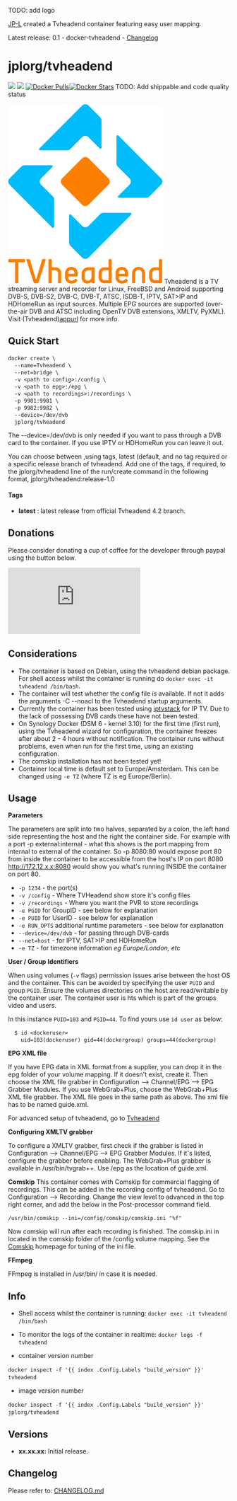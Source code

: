 [jplorgurl]: https://www.jp-l.org
[appurl]: https://www.tvheadend.org/
[hub]: https://hub.docker.com/r/jplorg/tvheadend/

TODO: add logo

[JP-L][jplorgurl] created a Tvheadend container featuring easy user mapping.

Latest release: 0.1 - docker-tvheadend - [Changelog](CHANGELOG.md)
# jplorg/tvheadend
[![](https://images.microbadger.com/badges/version/jplorg/tvheadend.svg)](https://microbadger.com/images/jplorg/tvheadend "Get your own version badge on microbadger.com")
[![](https://images.microbadger.com/badges/image/jplorg/tvheadend.svg)](https://microbadger.com/images/jplorg/tvheadend "Get your own image badge on microbadger.com")
[![Docker Pulls](https://img.shields.io/docker/pulls/jplorg/tvheadend.svg)][hub][![Docker Stars](https://img.shields.io/docker/stars/jplorg/tvheadend.svg)][hub]
TODO: Add shippable and code quality status

[![tvheadend](https://github.com/tvheadend/tvheadend/blob/master/src/webui/static/img/logomid.png)][appurl]
Tvheadend is a TV streaming server and recorder for Linux, FreeBSD and Android supporting DVB-S, DVB-S2, DVB-C, DVB-T, ATSC, ISDB-T, IPTV, SAT>IP and HDHomeRun as input sources.
Multiple EPG sources are supported (over-the-air DVB and ATSC including OpenTV DVB extensions, XMLTV, PyXML). Visit (Tvheadend)[appurl] for more info.

## Quick Start

```
docker create \
  --name=Tvheadend \
  --net=bridge \
  -v <path to config>:/config \
  -v <path to epg>:/epg \
  -v <path to recordings>:/recordings \
  -p 9981:9981 \
  -p 9982:9982 \
  --device=/dev/dvb
  jplorg/tvheadend
```
The --device=/dev/dvb is only needed if you want to pass through a DVB card to the container. If you use IPTV or HDHomeRun you can leave it out.

You can choose between ,using tags, latest (default, and no tag required or a specific release branch of tvheadend. Add one of the tags, if required, to the jplorg/tvheadend line of the run/create command in the following format, jplorg/tvheadend:release-1.0

#### Tags

+ **latest** : latest release from official Tvheadend 4.2 branch.

## Donations
Please consider donating a cup of coffee for the developer through paypal using the button below.

[![Donate](https://www.dokuwiki.org/lib/exe/fetch.php?w=220&tok=95f428&media=https%3A%2F%2Fraw.githubusercontent.com%2Ftschinz%2Fdokuwiki_paypal_plugin%2Fmaster%2Flogo.jpg)](https://www.paypal.me/JPLORG/2,50EUR)

## Considerations

* The container is based on Debian, using the tvheadend debian package. For shell access whilst the container is running do `docker exec -it tvheadend /bin/bash`.
* The container will test whether the config file is available. If not it adds the arguments -C --noacl to the Tvheadend startup arguments.
* Currently the container has been tested using [iptvstack](https://iptvstack.com/) for IP TV. Due to the lack of possessing DVB cards these have not been tested.
* On Synology Docker (DSM 6 - kernel 3.10) for the first time (first run), using the Tvheadend wizard for configuration, the container freezes after about 2 - 4 hours without notification. The container runs without problems, even when run for the first time, using an existing configuration.
* The comskip installation has not been tested yet!
* Container local time is default set to Europe/Amsterdam. This can be changed using `-e TZ` (where TZ is eg Europe/Berlin).

## Usage

**Parameters**

The parameters are split into two halves, separated by a colon, the left hand side representing the host and the right the container side. 
For example with a port -p external:internal - what this shows is the port mapping from internal to external of the container.
So -p 8080:80 would expose port 80 from inside the container to be accessible from the host's IP on port 8080
http://172.12.x.x:8080 would show you what's running INSIDE the container on port 80.

* `-p 1234` - the port(s)
* `-v /config` - Where TVHeadend show store it's config files
* `-v /recordings` - Where you want the PVR to store recordings
* `-e PGID` for GroupID - see below for explanation
* `-e PUID` for UserID - see below for explanation
* `-e RUN_OPTS` additional runtime parameters - see below for explanation
* `--device=/dev/dvb` - for passing through DVB-cards
* `--net=host` - for IPTV, SAT>IP and HDHomeRun
* `-e TZ` - for timezone information *eg Europe/London, etc*

**User / Group Identifiers**

When using volumes (`-v` flags) permission issues arise between the host OS and the container. This can be avoided by specifying the user `PUID` and group `PGID`. 
Ensure the volumes directories on the host are read/writable by the container user. The container user is hts which is part of the groups video and users.

In this instance `PUID=103` and `PGID=44`. To find yours use `id user` as below:

```
  $ id <dockeruser>
    uid=103(dockeruser) gid=44(dockergroup) groups=44(dockergroup)
```
**EPG XML file**

If you have EPG data in XML format from a supplier, you can drop it in the epg folder of your volume mapping. If it doesn't exist, create it. Then choose the XML file grabber in Configuration --> Channel/EPG --> EPG Grabber Modules.
If you use WebGrab+Plus, choose the WebGrab+Plus XML file grabber. The XML file goes in the same path as above.
The xml file has to be named guide.xml.

For advanced setup of tvheadend, go to [Tvheadend][appurl]

**Configuring XMLTV grabber**

To configure a XMLTV grabber, first check if the grabber is listed in Configuration --> Channel/EPG --> EPG Grabber Modules. If it's listed, configure the grabber before enabling.
The WebGrab+Plus grabber is available in /usr/bin/tvgrab++. Use /epg as the location of guide.xml.

**Comskip**
This container comes with Comskip for commercial flagging of recordings. This can be added in the recording config of tvheadend.
Go to Configuration --> Recording. Change the view level to advanced in the top right corner, and add the below in the Post-processor command field.

```
/usr/bin/comskip --ini=/config/comskip/comskip.ini "%f"
```

Now comskip will run after each recording is finished. The comskip.ini in located in the comskip folder of the /config volume mapping. See the [Comskip](http://www.kaashoek.com/comskip/) homepage for tuning of the ini file.

**FFmpeg**

FFmpeg is installed in /usr/bin/ in case it is needed.

## Info

* Shell access whilst the container is running: `docker exec -it tvheadend /bin/bash`
* To monitor the logs of the container in realtime: `docker logs -f tvheadend`

* container version number 

`docker inspect -f '{{ index .Config.Labels "build_version" }}' tvheadend`

* image version number

`docker inspect -f '{{ index .Config.Labels "build_version" }}' jplorg/tvheadend`


## Versions

+ **xx.xx.xx:** Initial release.

## Changelog

Please refer to: [CHANGELOG.md](CHANGELOG.md)
